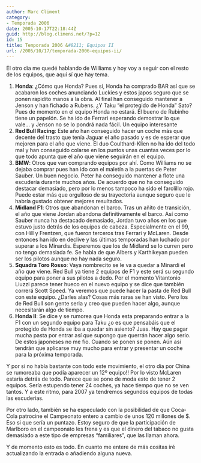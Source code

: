 ```yaml
---
author: Marc Climent
category:
- Temporada 2006
date: 2005-10-17T22:18:44Z
guid: http://blog.climens.net/?p=12
id: 15
title: Temporada 2006 &#8211; Equipos II
url: /2005/10/17/temporada-2006-equipos-ii/
---
```


El otro día me quedé hablando de Williams y hoy voy a seguir con el resto de los equipos, que aquí sí que hay tema.

  1. **Honda**: ¿Cómo que Honda? Pues sí, Honda ha comprado BAR así que se acabaron los coches anunciando Luckies y estos japos seguro que se ponen rapidito manos a la obra. Al final han conseguido mantener a Jenson y han fichado a Rubens. ¿Y Taku &#8220;el protegido de Honda&#8221; Sato? Pues de momento en el equipo Honda no estará. El bueno de Rubinho tiene un papelón. Se ha ido de Ferrari esperando demostrar lo que vale&#8230; y Jenson no se lo pondrá nada fácil. Un equipo interesante
  2. **Red Bull Racing**: Este año han conseguido hacer un coche más que decente del trasto que tenía Jaguar el año pasado y es de esperar que mejoren para el año que viene. El duo Coulthard-Klien no ha ido del todo mal y han conseguido colarse en los puntos unas cuantas veces por lo que todo apunta que el año que viene seguirán en el equipo.
  3. **BMW**: Otros que van comprando equipos por ahí. Como Williams no se dejaba comprar pues han ido con el maletín a la puertas de Peter Sauber. Un buen negocio. Peter ha conseguido mantener a flote una escudería durante muchos años. De acuerdo que no ha conseguido destacar demasiado, pero por lo menos tampoco ha sido el farolillo rojo. Puede estar más que orgulloso de su trayectoria aunque seguro que le habría gustado obtener mejores resultados.
  4. **Midland F1**: Otros que abandonan el barco. Tras un añito de transición, el año que viene Jordan abandona definitivamente el barco. Así como Sauber nunca ha destacado demasiado, Jordan tuvo años en los que estuvo justo detrás de los equipos de cabeza. Especialmente en el 99, con Hill y Frentzen, que fueron terceros tras Ferrari y McLaren. Desde entonces han ido en declive y las últimas temporadas han luchado por superar a los Minardis. Esperemos que los de Midland se lo curren pero no tengo demasiada fe. Se habla de que Albers y Karthikeyan pueden ser los pilotos aunque no hay nada seguro.
  5. **Squadra Toro Rosso**: Vaya nombrecito se le va a quedar a Minardi el año que viene. Red Bull ya tiene 2 equipos de F1 y este será su segundo equipo para poner a sus pilotos a dedo. Por el momento Vitantonio Liuzzi parece tener hueco en el nuevo equipo y se dice que también correrá Scott Speed. Ya veremos que puede hacer la pasta de Red Bull con este equipo. ¿Darles alas? Cosas más raras se han visto. Pero los de Red Bull son gente seria y creo que pueden hacer algo, aunque necesitarán algo de tiempo.
  6. **Honda II**: Se dice y se rumorea que Honda esta preparando entrar a la F1 con un segundo equipo para Taku ¿o es que pensabáis que el protegido de Honda se iba a quedar sin asiento? Juas. Hay que pagar mucha pasta por entrar así que supongo que querrán hacer algo serio. De estos japoneses no me fio. Cuando se ponen se ponen. Aún así tendrán que aplicarse muy mucho para entrar y presentar un coche para la próxima temporada.

Y por si no había bastante con todo este movimiento, el otro dia por China se rumoreaba que podía aparecer un 12º equipo!! Por lo visto McLaren estaría detrás de todo. Parece que se pone de moda esto de tener 2 equipos. Sería estupendo tener 24 coches, ya hace tiempo que no se ven tantos. Y a este ritmo, para 2007 ya tendremos segundos equipos de todas las escuderias.
  
Por otro lado, también se ha especulado con la posibilidad de que Coca-Cola patrocine el Campeonato entero a cambio de unos 120 millones de $. Eso si que sería un puntazo. Estoy seguro de que la participación de Marlboro en el campeonato les frena y es que el dinero del tabaco no gusta demasiado a este tipo de empresas &#8220;familiares&#8221;, que las llaman ahora.

Y de momento esto es todo. En cuanto me entere de más cositas iré actualizando la entrada o añadiendo alguna nueva.